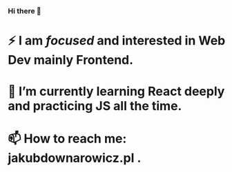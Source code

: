 ### Hi there 👋
# ⚡ I am _focused_ and interested in Web Dev mainly Frontend.
# 🌱 I’m currently learning React deeply and practicing JS all the time.
# 📫 How to reach me: jakubdownarowicz.pl .

<!--
**kvbxss/kvbxss** is a ✨ _special_ ✨ repository because its `README.md` (this file) appears on your GitHub profile.

Here are some ideas to get you started:

- 🔭 I’m currently working on ...
- 🌱 I’m currently learning ...
- 👯 I’m looking to collaborate on ...
- 🤔 I’m looking for help with ...
- 💬 Ask me about ...
- 📫 How to reach me: ...
- 😄 Pronouns: ...
- ⚡ Fun fact: ...
-->
